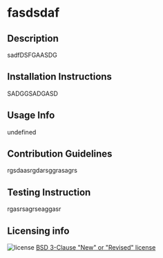   # fasdsdaf
  ## Description
  sadfDSFGAASDG
  ## Installation Instructions
  SADGGSADGASD
  ## Usage Info
  undefined
  ## Contribution Guidelines
  rgsdaasrgdarsggrasagrs
  ## Testing Instruction
  rgasrsagrseaggasr
  ## Licensing info
  ![license](https://img.shields.io/static/v1?label=license&message=BSD%203-Clause%20"New"%20or%20"Revised"%20license&color=green)
[BSD 3-Clause "New" or "Revised" license](https://opensource.org/licenses/BSD-3-Clause)